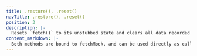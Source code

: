 ```yaml
---
title: .restore(), .reset()
navTitle: .restore(), .reset()
position: 3
description: |-
  Resets `fetch()` to its unstubbed state and clears all data recorded for its calls. `restore()` is an alias for `reset()`
content_markdown: |-
  Both methods are bound to fetchMock, and can be used directly as callbacks e.g. `afterEach(fetchMock.reset)` will work just fine. There is no need for `afterEach(() => fetchMock.reset())`
---
```

